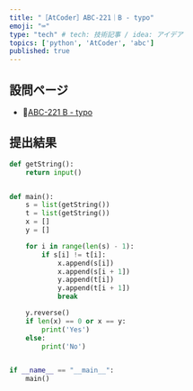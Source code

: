 ```yaml
---
title: "［AtCoder］ABC-221｜B - typo"
emoji: "⌨️"
type: "tech" # tech: 技術記事 / idea: アイデア
topics: ['python', 'AtCoder', 'abc']
published: true
---
```


## 設問ページ

- 🔗[ABC-221 B - typo](https://atcoder.jp/contests/abc221/tasks/abc221_b)

## 提出結果

```python
def getString():
    return input()


def main():
    s = list(getString())
    t = list(getString())
    x = []
    y = []

    for i in range(len(s) - 1):
        if s[i] != t[i]:
            x.append(s[i])
            x.append(s[i + 1])
            y.append(t[i])
            y.append(t[i + 1])
            break

    y.reverse()
    if len(x) == 0 or x == y:
        print('Yes')
    else:
        print('No')


if __name__ == "__main__":
    main()
```
